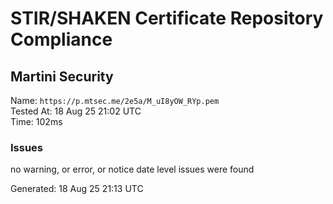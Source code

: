 # STIR/SHAKEN Certificate Repository Compliance

## Martini Security

Name: `https://p.mtsec.me/2e5a/M_uI8yOW_RYp.pem`\
Tested At: 18 Aug 25 21:02 UTC\
Time: 102ms

### Issues

no warning, or error, or notice date level issues were found

Generated: 18 Aug 25 21:13 UTC